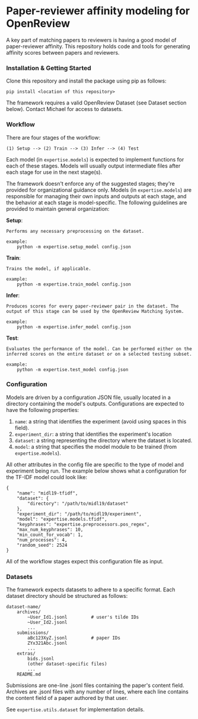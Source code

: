 # Paper-reviewer affinity modeling for OpenReview

A key part of matching papers to reviewers is having a good model of paper-reviewer affinity. This repository holds code and tools for generating affinity scores between papers and reviewers.

### Installation & Getting Started

Clone this repository and install the package using pip as follows:

```
pip install <location of this repository>
```

The framework requires a valid OpenReview Dataset (see Dataset section below). Contact Michael for access to datasets.

### Workflow

There are four stages of the workflow:

`(1) Setup --> (2) Train --> (3) Infer --> (4) Test`

Each model (in `expertise.models`) is expected to implement functions for each of these stages. Models will usually output intermediate files after each stage for use in the next stage(s).

The framework doesn't enforce any of the suggested stages; they're provided for organizational guidance only. Models (in `expertise.models`) are responsible for managing their own inputs and outputs at each stage, and the behavior at each stage is model-specific. The following guidelines are provided to maintain general organization:

**Setup**:
```
Performs any necessary preprocessing on the dataset.

example:
	python -m expertise.setup_model config.json
```

**Train**:
```
Trains the model, if applicable.

example:
	python -m expertise.train_model config.json
```

**Infer**:
```
Produces scores for every paper-reviewer pair in the dataset. The output of this stage can be used by the OpenReview Matching System.

example:
	python -m expertise.infer_model config.json
```

**Test**:
```
Evaluates the performance of the model. Can be performed either on the inferred scores on the entire dataset or on a selected testing subset.

example:
	python -m expertise.test_model config.json
```

### Configuration
Models are driven by a configuration JSON file, usually located in a directory containing the model's outputs. Configurations are expected to have the following properties:

1) `name`: a string that identifies the experiment (avoid using spaces in this field).
2) `experiment_dir`: a string that identifies the experiment's location
3) `dataset`: a string representing the directory where the dataset is located.
4) `model`: a string that specifies the model module to be trained (from `expertise.models`).

All other attributes in the config file are specific to the type of model and experiment being run. The example below shows what a configuration for the TF-IDF model could look like:

```
{
    "name": "midl19-tfidf",
    "dataset": {
        "directory": "/path/to/midl19/dataset"
    },
    "experiment_dir": "/path/to/midl19/experiment",
    "model": "expertise.models.tfidf",
    "keyphrases": "expertise.preprocessors.pos_regex",
    "max_num_keyphrases": 10,
    "min_count_for_vocab": 1,
    "num_processes": 4,
    "random_seed": 2524
}
```

All of the workflow stages expect this configuration file as input.

### Datasets

The framework expects datasets to adhere to a specific format. Each dataset directory should be structured as follows:

```
dataset-name/
	archives/
		~User_Id1.jsonl 		# user's tilde IDs
		~User_Id2.jsonl
		...
	submissions/
		aBc123XyZ.jsonl 		# paper IDs
		ZYx321Abc.jsonl
		...
	extras/
		bids.jsonl
		(other dataset-specific files)
		...
	README.md

```

Submissions are one-line .jsonl files containing the paper's content field. Archives are .jsonl files with any number of lines, where each line contains the content field of a paper authored by that user.

See `expertise.utils.dataset` for implementation details.

